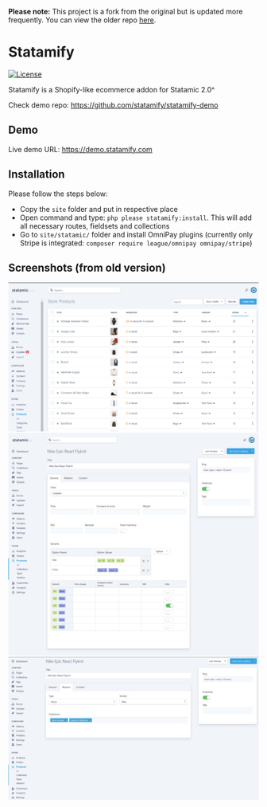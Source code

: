 **Please note:** This project is a fork from the original but is updated more frequently. You can view the older repo [here](https://github.com/sellfino/Statamify). 

# Statamify
[![License](https://img.shields.io/badge/license-MIT-green.svg)](https://opensource.org/licenses/MIT)

Statamify is a Shopify-like ecommerce addon for Statamic 2.0^ 

Check demo repo: https://github.com/statamify/statamify-demo

## Demo 
Live demo URL: https://demo.statamify.com

## Installation 
Please follow the steps below:
- Copy the `site` folder and put in respective place
- Open command and type: `php please statamify:install`. This will add all necessary routes, fieldsets and collections
- Go to `site/statamic/` folder and install OmniPay plugins (currently only Stripe is integrated: `composer require league/omnipay omnipay/stripe`)

## Screenshots (from old version)
![All products](/screenshot-products.jpg?raw=true "All products")
![General Settings for Product](/screenshot-product-new-general.jpg?raw=true "General Settings for Product")
![Relation Settings for Product](/screenshot-product-new-relation.jpg?raw=true "Relation Settings for Product")

